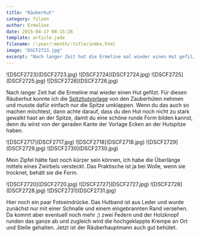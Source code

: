 ```yaml
---
title: "Räuberhut"
category: filzen
author: Ermeline
date: 2015-04-17 08:15:26
template: article.jade
filename: /:year/:month/:title/index.html
image: "DSCF2723.jpg"
excerpt: "Nach langer Zeit hat die Ermeline mal wieder einen Hut gefilzt. "
---
```


<div class="slideshow_landscape">
![DSCF2723](DSCF2723.jpg)
![DSCF2724](DSCF2724.jpg)
![DSCF2725](DSCF2725.jpg)
![DSCF2726](DSCF2726.jpg)
</div>

Nach langer Zeit hat die Ermeline mal wieder einen Hut gefilzt. Für diesen Räuberhut konnte ich die [Spitzhutvorlage](http://flauschiversum.de/2014/07/ermelines-neuer-hexenhut-2/ "Ermelines neuer Hexenhut") von den Zauberhüten nehmen und musste dafür einfach nur die Spitze umklappen. Wenn du das auch so machen möchtest, dann achte darauf, dass du den Hut noch nicht zu stark gewalkt hast an der Spitze, damit du eine schöne runde Form bilden kannst, denn du wirst von der geraden Kante der Vorlage Ecken an der Hutspitze haben.


<div class="slideshow_landscape">
![DSCF2717](DSCF2717.jpg)
![DSCF2718](DSCF2718.jpg)
![DSCF2729](DSCF2729.jpg)
![DSCF2730](DSCF2730.jpg)
</div>

Mein Zipfel hätte fast noch kürzer sein können, ich habe die Überlänge mittels eines Zwirbels versteckt. Das Praktische ist ja bei Wolle, wenn sie trocknet, behält sie die Form.


<div class="slideshow_landscape">
![DSCF2720](DSCF2720.jpg)
![DSCF2727](DSCF2727.jpg)
![DSCF2728](DSCF2728.jpg)
![DSCF2731](DSCF2731.jpg)
</div>

Hier noch ein paar Fotoeindrücke. Das Hutband ist aus Leder und wurde zunächst nur mit einer Schnalle und einem eingebrannten Rand versehen. Da kommt aber eventuell noch mehr ;) zwei Federn und der Holzknopf runden das ganze ab und zugleich wird die hochgeklappte Krempe an Ort und Stelle gehalten. Jetzt ist der Räuberhauptmann auch gut behütet.
